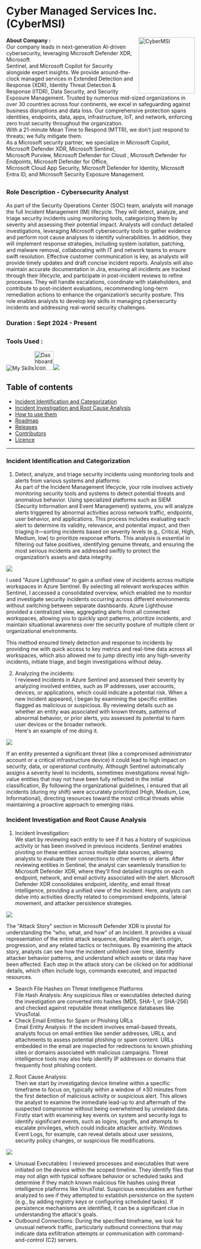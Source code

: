 # Cyber Managed Services Inc. (CyberMSI)

<img src="https://i.postimg.cc/wB10vRgb/cybermsi-logo.jpg" align="right" alt="CyberMSI" width="150" height="150">

**About Company :**<br>
Our company leads in next-generation AI-driven cybersecurity, leveraging Microsoft Defender XDR, Microsoft<br> Sentinel, and Microsoft Copilot for Security alongside expert insights. We provide around-the-clock managed services in Extended Detection and Response (XDR), Identity Threat Detection & Response (ITDR), Data Security, and Security Exposure Management.
Trusted by numerous mid-sized organizations in over 30 countries across four continents, we excel in safeguarding against business disruptions and data loss. Our comprehensive protection spans identities, endpoints, data, apps, infrastructure, IoT, and network, enforcing zero trust security throughout the organization.<br> With a 21-minute Mean Time to Respond (MTTR), we don’t just respond to threats; we fully mitigate them.
<br>As a Microsoft security partner, we specialize in Microsoft Copilot, Microsoft Defender XDR, Microsoft Sentinel,<br> Microsoft Purview, Microsoft Defender for Cloud , Microsoft Defender for Endpoints, Microsoft Defender for Office,<br> Microsoft Cloud App Security, Microsoft Defender for Identity, Microsoft Entra ID, and Microsoft Security Exposure Management.

 <h2 align="center"></h2>

  <p align="center">
</p>

### Role Description - Cybersecurity Analyst

As part of the Security Operations Center (SOC) team, analysts will manage the full Incident Management (IM) lifecycle. They will detect, analyze, and triage security incidents using monitoring tools, categorizing them by severity and assessing their potential impact. Analysts will conduct detailed investigations, leveraging Microsoft cybersecurity tools to gather evidence and perform root cause analyses to identify vulnerabilities. In addition, they will implement response strategies, including system isolation, patching, and malware removal, collaborating with IT and network teams to ensure swift resolution. Effective customer communication is key, as analysts will provide timely updates and draft concise incident reports. Analysts will also maintain accurate documentation in Jira, ensuring all incidents are tracked through their lifecycle, and participate in post-incident reviews to refine processes. They will handle escalations, coordinate with stakeholders, and contribute to post-incident evaluations, recommending long-term remediation actions to enhance the organization’s security posture. This role enables analysts to develop key skills in managing cybersecurity incidents and addressing real-world security challenges.

### Duration : Sept 2024 - Present
 <h2 align="center"></h2>

  <p align="center">
</p>

### Tools Used :
![My Skills](https://go-skill-icons.vercel.app/api/icons?i=azure,jira&theme=light)<img src="https://github.com/MasoomEXE/Test1/blob/main/Azure-Sentinel.svg" alt="Dashboard Icon" width="51" height="51"><img src="https://github.com/M4SOOM/MyExperience/blob/main/Icons/XDR-icon.svg">
<h2 align="center"></h2><p align="center"></p>


## Table of contents
- [Incident Identification and Categorization](#incident-identification-and-categorization)
- [Incident Investigation and Root Cause Analysis](#incident-investigation-and-root-cause-analysis)
- [How to use them](#how-to-use-them)
- [Roadmap](#roadmap)
- [Releases](#releases)
- [Contributors](#contributors)
- [Licence](#licence)

<hr>

### Incident Identification and Categorization
1. Detect, analyze, and triage security incidents using monitoring tools and alerts from various systems and platforms:<br>
As part of the Incident Management lifecycle, your role involves actively monitoring security tools and systems to detect potential threats and anomalous behavior. Using specialized platforms such as SIEM (Security Information and Event Management) systems, you will analyze alerts triggered by abnormal activities across network traffic, endpoints, user behavior, and applications. This process includes evaluating each alert to determine its validity, relevance, and potential impact, and then triaging it—sorting incidents based on severity levels (e.g., Critical, High, Medium, low) to prioritize response efforts. This analysis is essential in filtering out false positives, identifying genuine threats, and ensuring the most serious incidents are addressed swiftly to protect the organization’s assets and data integrity.

<img src="Images/MSI/2.jpg">

I used "Azure Lighthouse" to gain a unified view of incidents across multiple workspaces in Azure Sentinel. By selecting all relevant workspaces within Sentinel, I accessed a consolidated overview, which enabled me to monitor and investigate security incidents occurring across different environments without switching between separate dashboards. Azure Lighthouse provided a centralized view, aggregating alerts from all connected workspaces, allowing you to quickly spot patterns, prioritize incidents, and maintain situational awareness over the security posture of multiple client or organizational environments.

This method ensured timely detection and response to incidents by providing me with quick access to key metrics and real-time data across all workspaces, which also allowed me to jump directly into any high-severity incidents, initiate triage, and begin investigations without delay.

2. Analyzing the incidents:<br>
I reviewed incidents in Azure Sentinel and assessed their severity by analyzing involved entities, such as IP addresses, user accounts, devices, or applications, which could indicate a potential risk. When a new incident appeared, i began by examining the specific entities flagged as malicious or suspicious. By reviewing details such as whether an entity was associated with known threats, patterns of abnormal behavior, or prior alerts, you assessed its potential to harm user devices or the broader network.<br>
Here's an example of me doing it.

<img src="Images/MSI/6.jpg">

If an entity presented a significant threat (like a compromised administrator account or a critical infrastructure device) it could lead to high impact on security, data, or operational continuity. Although Sentinel automatically assigns a severity level to incidents, sometimes investigations reveal high-value entities that may not have been fully reflected in the initial classification, By following the organizational guidelines, i ensured that all incidents (during my shift) were accurately prioritized (High, Medium, Low, Informational), directing resources toward the most critical threats while maintaining a proactive approach to emerging risks.

### Incident Investigation and Root Cause Analysis
1. Incident Investigation: <br>
We start by reviewing each entity to see if it has a history of suspicious activity or has been involved in previous incidents. Sentinel enables pivoting on these entities across multiple data sources, allowing analysts to evaluate their connections to other events or alerts. After reviewing entities in Sentinel, the analyst can seamlessly transition to Microsoft Defender XDR, where they’ll find detailed insights on each endpoint, network, and email activity associated with the alert. Microsoft Defender XDR consolidates endpoint, identity, and email threat intelligence, providing a unified view of the incident. Here, analysts can delve into activities directly related to compromised endpoints, lateral movement, and attacker persistence strategies.

<img src="Images/MSI/5.jpg">

The "Attack Story" section in Microsoft Defender XDR is pivotal for understanding the “who, what, and how” of an incident. It provides a visual representation of the entire attack sequence, detailing the alert’s origin, progression, and any related tactics or techniques. By examining the attack story, analysts can see how the incident unfolded over time, identify attacker behavior patterns, and understand which assets or data may have been affected. Each step in the attack story can be clicked on for additional details, which often include logs, commands executed, and impacted resources.
- Search File Hashes on Threat Intelligence Platforms<br>
  File Hash Analysis: Any suspicious files or executables detected during the investigation are converted into hashes (MD5, SHA-1, or SHA-256) and checked against reputable threat intelligence databases like VirusTotal.
- Check Email Entities for Spam or Phishing URLs<br>
  Email Entity Analysis: If the incident involves email-based threats, analysts focus on email entities like sender addresses, URLs, and attachments to assess potential phishing or spam content. URLs embedded in the email are inspected for redirections to known phishing sites or domains associated with malicious campaigns. Threat intelligence tools may also help identify IP addresses or domains that frequently host phishing content.<br>

2. Root Cause Analysis: <br>
Then we start by investigating device timeline within a specific timeframe to focus on, typically within a window of ±30 minutes from the first detection of malicious activity or suspicious alert. This allows the analyst to examine the immediate lead-up to and aftermath of the suspected compromise without being overwhelmed by unrelated data. Firstly start with examining key events on system and security logs to identify significant events, such as logins, logoffs, and attempts to escalate privileges, which could indicate attacker activity. Windows Event Logs, for example, can reveal details about user sessions, security policy changes, or suspicious file modifications.

<img src="Images/MSI/Device_Timeline.jpg">

- Unusual Executables: I reviewed processes and executables that were initiated on the device within the scoped timeline. They identify files that may not align with typical software behavior or scheduled tasks and determine if they match known malicious file hashes using threat intelligence platforms like VirusTotal. Suspicious executables are further analyzed to see if they attempted to establish persistence on the system (e.g., by adding registry keys or configuring scheduled tasks). If persistence mechanisms are identified, it can be a significant clue in understanding the attack's goals.
- Outbound Connections: During the specified timeframe, we look for unusual network traffic, particularly outbound connections that may indicate data exfiltration attempts or communication with command-and-control (C2) servers.

